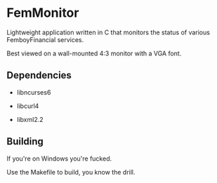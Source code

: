 # FemMonitor

Lightweight application written in C that monitors the status of various FemboyFinancial services.

Best viewed on a wall-mounted 4:3 monitor with a VGA font.

## Dependencies

- libncurses6

- libcurl4

- libxml2.2

## Building

If you're on Windows you're fucked.

Use the Makefile to build, you know the drill.
